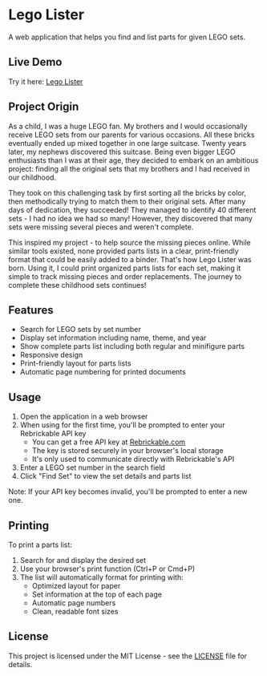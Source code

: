 # Lego Lister

A web application that helps you find and list parts for given LEGO sets.

## Live Demo
Try it here: [Lego Lister](https://danielmroczek.github.io/lego-lister/)

## Project Origin

As a child, I was a huge LEGO fan. My brothers and I would occasionally receive LEGO sets from our parents for various occasions. All these bricks eventually ended up mixed together in one large suitcase. Twenty years later, my nephews discovered this suitcase. Being even bigger LEGO enthusiasts than I was at their age, they decided to embark on an ambitious project: finding all the original sets that my brothers and I had received in our childhood.

They took on this challenging task by first sorting all the bricks by color, then methodically trying to match them to their original sets. After many days of dedication, they succeeded! They managed to identify 40 different sets - I had no idea we had so many! However, they discovered that many sets were missing several pieces and weren't complete.

This inspired my project - to help source the missing pieces online. While similar tools existed, none provided parts lists in a clear, print-friendly format that could be easily added to a binder. That's how Lego Lister was born. Using it, I could print organized parts lists for each set, making it simple to track missing pieces and order replacements. The journey to complete these childhood sets continues!

## Features

- Search for LEGO sets by set number
- Display set information including name, theme, and year
- Show complete parts list including both regular and minifigure parts
- Responsive design
- Print-friendly layout for parts lists
- Automatic page numbering for printed documents

## Usage

1. Open the application in a web browser
2. When using for the first time, you'll be prompted to enter your Rebrickable API key
   - You can get a free API key at [Rebrickable.com](https://rebrickable.com/api/)
   - The key is stored securely in your browser's local storage
   - It's only used to communicate directly with Rebrickable's API
3. Enter a LEGO set number in the search field
4. Click "Find Set" to view the set details and parts list

Note: If your API key becomes invalid, you'll be prompted to enter a new one.

## Printing

To print a parts list:
1. Search for and display the desired set
2. Use your browser's print function (Ctrl+P or Cmd+P)
3. The list will automatically format for printing with:
   - Optimized layout for paper
   - Set information at the top of each page
   - Automatic page numbers
   - Clean, readable font sizes

## License

This project is licensed under the MIT License - see the [LICENSE](LICENSE) file for details.
